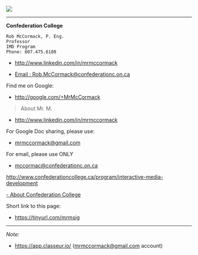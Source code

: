 ![](https://upload.wikimedia.org/wikipedia/en/thumb/1/1d/Confederation_college_logo.jpg/250px-Confederation_college_logo.jpg)

---
**Confederation College**
```
Rob McCormack, P. Eng.
Professor
IMD Program
Phone: 807.475.6180
```
- http://www.linkedin.com/in/mrmccormack

- [Email : Rob.McCormack@confederationc.on.ca ](mailto:Rob.McCormack@confederationc.on.ca)

Find me on Google:
- http://google.com/+MrMcCormack

> About Mr. M.
- http://www.linkedin.com/in/mrmccormack

For Google Doc sharing, please use:
- mrmccormack@gmail.com

For email, please use ONLY
- mccormac@confederationc.on.ca

http://www.confederationcollege.ca/program/interactive-media-development

[- About Confederation College](https://goo.gl/maps/4NecjPiZg4G2)

Short link to this page: 
- https://tinyurl.com/mrmsig

---
*Note:*
- https://app.classeur.io/  (mrmccormack@gmail.com account)
